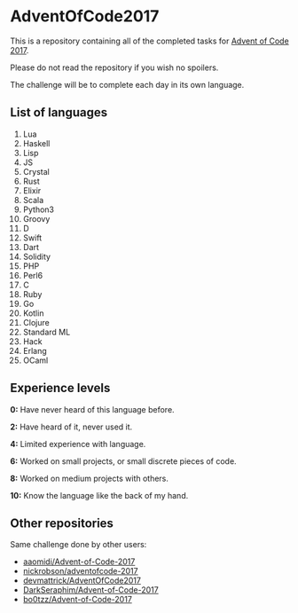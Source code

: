 # AdventOfCode2017

This is a repository containing all of the completed tasks for [Advent of Code 2017](http://adventofcode.com/).

Please do not read the repository if you wish no spoilers.

The challenge will be to complete each day in its own language.

## List of languages

1. Lua
2. Haskell
3. Lisp
4. JS
5. Crystal
6. Rust
7. Elixir
8. Scala
9. Python3
10. Groovy
11. D
12. Swift
13. Dart
14. Solidity
15. PHP
16. Perl6
17. C
18. Ruby
19. Go
20. Kotlin
21. Clojure
22. Standard ML
23. Hack
24. Erlang
25. OCaml

## Experience levels

**0:** Have never heard of this language before.

**2:** Have heard of it, never used it.

**4:** Limited experience with language.

**6:** Worked on small projects, or small discrete pieces of code.

**8:** Worked on medium projects with others.

**10:** Know the language like the back of my hand.

## Other repositories

Same challenge done by other users:

* [aaomidi/Advent-of-Code-2017](https://github.com/aaomidi/Advent-of-Code-2017)
* [nickrobson/adventofcode-2017](https://github.com/nickrobson/adventofcode-2017)
* [devmattrick/AdventOfCode2017](https://github.com/devmattrick/AdventOfCode2017)
* [DarkSeraphim/Advent-of-Code-2017](https://github.com/DarkSeraphim/Advent-of-Code-2017)
* [bo0tzz/Advent-of-Code-2017](https://github.com/bo0tzz/Advent-of-Code-2017)
